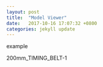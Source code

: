 ```yaml
---
layout: post
title:  "Model Viewer"
date:   2017-10-16 17:07:32 +0800
categories: jekyll update
---
```



example <script src="https://embed.github.com/view/3d/skalnik/secret-bear-clip/master/stl/clip.stl?height=200&width=300"></script>

<span>200mm_TIMING_BELT-1 <script src="https://embed.github.com/view/3d/hansonrobotics/Anthropomorphic-Robot-Hand/master/stl/200mm_TIMING_BELT-1.STL?height=100&width=100"></script></span>

<script src="https://embed.github.com/view/3d/hansonrobotics/Anthropomorphic-Robot-Hand/master/stl/200mm_TIMING_BELT-1.STL?height=100&width=100"></script>
<script src="https://embed.github.com/view/3d/hansonrobotics/Anthropomorphic-Robot-Hand/master/stl/200mm_TIMING_BELT-2.STL?height=100&width=100"></script>
<script src="https://embed.github.com/view/3d/hansonrobotics/Anthropomorphic-Robot-Hand/master/stl/200mm_TIMING_BELT-3.STL?height=100&width=100"></script>
<script src="https://embed.github.com/view/3d/hansonrobotics/Anthropomorphic-Robot-Hand/master/stl/21T5_15-2_rw-1.STL?height=100&width=100"></script>
<script src="https://embed.github.com/view/3d/hansonrobotics/Anthropomorphic-Robot-Hand/master/stl/21T5_30-2_rw_Shoulder-1.STL?height=100&width=100"></script>
<script src="https://embed.github.com/view/3d/hansonrobotics/Anthropomorphic-Robot-Hand/master/stl/Arm_bearing_8x5_v2-1.STL?height=100&width=100"></script>
<script src="https://embed.github.com/view/3d/hansonrobotics/Anthropomorphic-Robot-Hand/master/stl/Arm_bearing_8x5_v2-2.STL?height=100&width=100"></script>
<script src="https://embed.github.com/view/3d/hansonrobotics/Anthropomorphic-Robot-Hand/master/stl/Arm_bearing_8x5_v2-3.STL?height=100&width=100"></script>
<script src="https://embed.github.com/view/3d/hansonrobotics/Anthropomorphic-Robot-Hand/master/stl/Arm_bearing_8x5_v2-4.STL?height=100&width=100"></script>
